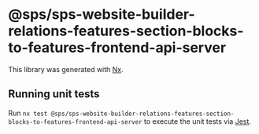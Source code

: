 # @sps/sps-website-builder-relations-features-section-blocks-to-features-frontend-api-server

This library was generated with [Nx](https://nx.dev).

## Running unit tests

Run `nx test @sps/sps-website-builder-relations-features-section-blocks-to-features-frontend-api-server` to execute the unit tests via [Jest](https://jestjs.io).
